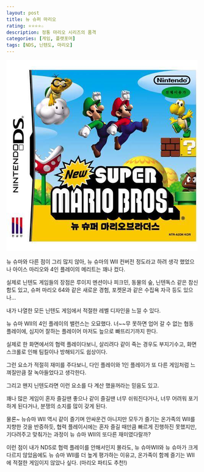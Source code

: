```yaml
---
layout: post
title: 뉴 슈퍼 마리오
rating: ⭐️⭐️⭐️⭐️☆
description: 정통 마리오 시리즈의 품격
categories: [게임, 플랫포머]
tags: [NDS, 닌텐도, 마리오]
---
```


![마리오](../../images/2013/new_super_mario_bros.jpg)

뉴 슈마와 다른 점이 그리 많지 않아, 뉴 슈마의 WII 컨버전 정도라고 하려 생각 했었으나 아이스 마리오와 4인 플레이의 메리트는 꽤나 컸다.

실제로 닌텐도 게임들의 장점은 루이지 멘션이나 피크민, 동물의 숲, 닌텐독스 같은 참신함도 있고, 슈퍼 마리오 64와 같은 새로운 경험, 포켓몬과 같은 수집욕 자극 등도 있으나...

내가 나열한 모든 닌텐도 게임에서 적절한 레벨 디자인을 느낄 수 있다.

뉴 슈마 WII의 4인 플레이의 밸런스는 오묘했다. 너~~무 못하면 업어 갈 수 없는 협동 플레이에, 심지어 잘하는 플레이어 마저도 늪으로 빠뜨리기까지 한다.

실제로 한 화면에서의 협력 플레이다보니, 살리려다 같이 죽는 경우도 부지기수고, 화면 스크롤로 인해 팀킬이나 방해되기도 쉽상이다.

그런 요소가 적절히 재미를 주다보니, 다인 플레이와 1인 플레이가 또 다른 게임처럼 느껴질만큼 잘 녹아들었다고 생각한다.

그리고 왠지 닌텐도라면 이런 요소를 다 계산 했을꺼라는 믿음도 있고.

꽤나 많은 게임이 혼자 즐길땐 좋으나 같이 즐길땐 너무 쉬워진다거나, 너무 어려워 포기하게 된다거나, 분쟁의 소지를 많이 갖게 된다.

물론~ 뉴슈마 WII 역시 같이 즐기며 안싸운건 아니지만 모두가 즐기는 온가족의 WII를 지향한 것을 반증하듯, 협력 플레이시에는 혼자 즐길 때만큼 빠르게 진행하진 못했지만, 기다려주고 맞춰가는 과정이 뉴 슈마 WII의 또다른 재미였다랄까?

이런 점이 내가 NDS로 협력 플레이를 안해서인지 몰라도, 뉴 슈마WII와 뉴 슈마가 크게 다르지 않았음에도 뉴 슈마 WII를 더 높게 평가하는 이유고, 온가족이 함께 즐기는 WII에 적절한 게임이지 않았나 싶다. (마리오 파티도 추천!)